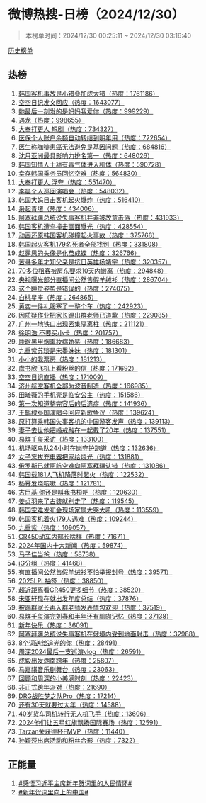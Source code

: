 <h1>
微博热搜-日榜（2024/12/30）
</h1>
<blockquote>
<p>
本榜单时间：2024/12/30 00:25:11 ~ 2024/12/30 03:16:40
</p>
</blockquote>
<p>
<a href="https://github.com/daifee/weibo-hot-search/tree/main/archives/daily">历史榜单</a>
</p>
<h2>
热榜
</h2>
<ol>

<li>
<a href="https://s.weibo.com/weibo?q=%23%E9%9F%A9%E5%9B%BD%E5%AE%A2%E6%9C%BA%E4%BA%8B%E6%95%85%E6%98%AF%E5%B0%8F%E9%94%99%E5%8F%A0%E5%8A%A0%E6%88%90%E5%A4%A7%E9%94%99%23" target="weibo">
韩国客机事故是小错叠加成大错（热度：1761186）
</a>
</li>

<li>
<a href="https://s.weibo.com/weibo?q=%23%E7%A9%BA%E7%A9%BA%E6%97%A5%E8%AE%B0%E5%8F%91%E6%96%87%E5%9B%9E%E5%BA%94%23" target="weibo">
空空日记发文回应（热度：1643077）
</a>
</li>

<li>
<a href="https://s.weibo.com/weibo?q=%23%E5%A5%B9%E6%9C%80%E5%90%8E%E4%B8%80%E5%88%BB%E5%8F%91%E7%9A%84%E6%98%AF%E5%A6%88%E5%A6%88%E6%88%91%E7%88%B1%E4%BD%A0%23" target="weibo">
她最后一刻发的是妈妈我爱你（热度：999229）
</a>
</li>

<li>
<a href="https://s.weibo.com/weibo?q=%23%E9%81%87%E9%BE%99%23" target="weibo">
遇龙（热度：998655）
</a>
</li>

<li>
<a href="https://s.weibo.com/weibo?q=%23%E5%A4%A7%E5%A5%89%E6%89%93%E6%9B%B4%E4%BA%BA%20%E7%9F%AD%E5%89%A7%23" target="weibo">
大奉打更人 短剧（热度：734327）
</a>
</li>

<li>
<a href="https://s.weibo.com/weibo?q=%23%E5%8C%BB%E4%BF%9D%E4%B8%AA%E4%BA%BA%E8%B4%A6%E6%88%B7%E4%BD%99%E9%A2%9D%E8%87%AA%E5%8A%A8%E8%BD%AC%E7%BB%93%E5%88%B0%E6%98%8E%E5%B9%B4%E7%94%A8%23" target="weibo">
医保个人账户余额自动转结到明年用（热度：722654）
</a>
</li>

<li>
<a href="https://s.weibo.com/weibo?q=%23%E5%8C%BB%E7%94%9F%E7%A7%B0%E5%92%96%E5%95%A1%E6%82%A3%E7%99%8C%E6%97%A0%E6%B3%95%E9%81%BF%E5%85%8D%E6%98%AF%E5%9F%BA%E5%9B%A0%E9%97%AE%E9%A2%98%23" target="weibo">
医生称咖啡患癌无法避免是基因问题（热度：684816）
</a>
</li>

<li>
<a href="https://s.weibo.com/weibo?q=%23%E6%B2%88%E6%9C%88%E4%BA%9A%E6%B4%B2%E6%9C%80%E5%85%B7%E5%BD%B1%E5%93%8D%E5%8A%9B%E6%8E%92%E5%90%8D%E7%AC%AC%E4%B8%80%23" target="weibo">
沈月亚洲最具影响力排名第一（热度：648026）
</a>
</li>

<li>
<a href="https://s.weibo.com/weibo?q=%23%E9%9F%A9%E5%9B%BD%E7%9F%A5%E6%83%85%E4%BA%BA%E5%A3%AB%E7%A7%B0%E6%9C%89%E6%AF%92%E6%B0%94%E4%BD%93%E8%BF%9B%E5%85%A5%E6%9C%BA%E4%BD%93%23" target="weibo">
韩国知情人士称有毒气体进入机体（热度：590728）
</a>
</li>

<li>
<a href="https://s.weibo.com/weibo?q=%23%E5%B9%B8%E5%AD%98%E9%9F%A9%E5%9B%BD%E4%B9%98%E5%8A%A1%E5%91%98%E5%9B%9E%E5%BF%86%E7%A9%BA%E9%9A%BE%23" target="weibo">
幸存韩国乘务员回忆空难（热度：564830）
</a>
</li>

<li>
<a href="https://s.weibo.com/weibo?q=%23%E5%A4%A7%E5%A5%89%E6%89%93%E6%9B%B4%E4%BA%BA%20%E6%B5%AE%E5%A4%B8%23" target="weibo">
大奉打更人 浮夸（热度：551470）
</a>
</li>

<li>
<a href="https://s.weibo.com/weibo?q=%23%E6%9D%8E%E6%99%A8%E4%B8%AA%E4%BA%BA%E5%B7%A1%E5%9B%9E%E6%BC%94%E5%94%B1%E4%BC%9A%23" target="weibo">
李晨个人巡回演唱会（热度：548032）
</a>
</li>

<li>
<a href="https://s.weibo.com/weibo?q=%23%E9%9F%A9%E5%9B%BD%E5%A4%A7%E5%A6%88%E7%9B%AE%E5%87%BB%E5%AE%A2%E6%9C%BA%E8%B5%B7%E7%81%AB%E7%88%86%E7%82%B8%23" target="weibo">
韩国大妈目击客机起火爆炸（热度：516410）
</a>
</li>

<li>
<a href="https://s.weibo.com/weibo?q=%23%E6%9E%AD%E8%B5%B7%E9%9D%92%E5%A3%A4%23" target="weibo">
枭起青壤（热度：434006）
</a>
</li>

<li>
<a href="https://s.weibo.com/weibo?q=%23%E9%98%BF%E5%A1%9E%E6%8B%9C%E7%96%86%E6%80%BB%E7%BB%9F%E8%AF%B4%E5%A4%B1%E4%BA%8B%E5%AE%A2%E6%9C%BA%E5%B9%B6%E9%9D%9E%E8%A2%AB%E6%95%85%E6%84%8F%E5%87%BB%E8%90%BD%23" target="weibo">
阿塞拜疆总统说失事客机并非被故意击落（热度：431933）
</a>
</li>

<li>
<a href="https://s.weibo.com/weibo?q=%23%E9%9F%A9%E5%9B%BD%E5%AE%A2%E6%9C%BA%E9%81%AD%E9%B8%9F%E6%92%9E%E5%87%BB%E7%94%BB%E9%9D%A2%E6%9B%9D%E5%85%89%23" target="weibo">
韩国客机遭鸟撞击画面曝光（热度：428554）
</a>
</li>

<li>
<a href="https://s.weibo.com/weibo?q=%23%E5%8A%A8%E7%94%BB%E8%BF%98%E5%8E%9F%E9%9F%A9%E5%9B%BD%E5%AE%A2%E6%9C%BA%E7%A2%B0%E6%92%9E%E8%B5%B7%E7%81%AB%E4%BA%8B%E6%95%85%23" target="weibo">
动画还原韩国客机碰撞起火事故（热度：375766）
</a>
</li>

<li>
<a href="https://s.weibo.com/weibo?q=%23%E9%9F%A9%E5%9B%BD%E8%B5%B7%E7%81%AB%E5%AE%A2%E6%9C%BA179%E5%90%8D%E6%AD%BB%E8%80%85%E5%85%A8%E9%83%A8%E6%89%BE%E5%88%B0%23" target="weibo">
韩国起火客机179名死者全部找到（热度：331808）
</a>
</li>

<li>
<a href="https://s.weibo.com/weibo?q=%23%E8%B5%B5%E9%9C%B2%E6%80%9D%E7%9A%84%E5%A4%B4%E5%83%8F%E6%98%AF%E5%8C%96%E8%8C%A7%E6%88%90%E8%9D%B6%23" target="weibo">
赵露思的头像是化茧成蝶（热度：326766）
</a>
</li>

<li>
<a href="https://s.weibo.com/weibo?q=%23%E8%8B%A6%E5%AF%BB%E5%A4%9A%E5%B9%B4%E6%89%8D%E7%9F%A5%E7%88%B6%E4%BA%B2%E6%98%AF%E6%8A%97%E6%97%A5%E8%8B%B1%E9%9B%84%E6%9D%A8%E9%9D%96%E5%AE%87%23" target="weibo">
苦寻多年才知父亲是抗日英雄杨靖宇（热度：320357）
</a>
</li>

<li>
<a href="https://s.weibo.com/weibo?q=%2370%E5%A4%9A%E4%BD%8D%E7%A7%9F%E5%AE%A2%E8%A2%AB%E6%88%BF%E4%B8%9C%E8%A6%81%E6%B1%8210%E5%A4%A9%E5%86%85%E6%90%AC%E7%A6%BB%23" target="weibo">
70多位租客被房东要求10天内搬离（热度：294848）
</a>
</li>

<li>
<a href="https://s.weibo.com/weibo?q=%23%E5%A4%AE%E8%A7%86%E6%9B%9D%E5%85%89%E9%83%A8%E5%88%86%E7%9B%B4%E6%92%AD%E9%97%B4%E5%85%AC%E7%84%B6%E5%94%AE%E5%81%87%E7%BE%8A%E7%BB%92%E8%A1%AB%23" target="weibo">
央视曝光部分直播间公然售假羊绒衫（热度：286704）
</a>
</li>

<li>
<a href="https://s.weibo.com/weibo?q=%23%E8%BF%99%E4%B8%AA%E7%9D%A1%E8%A7%89%E5%A7%BF%E5%8A%BF%E6%98%AF%E9%94%99%E8%AF%AF%E7%9A%84%23" target="weibo">
这个睡觉姿势是错误的（热度：274075）
</a>
</li>

<li>
<a href="https://s.weibo.com/weibo?q=%23%E7%99%BD%E6%A1%83%E6%98%9F%E5%BA%A7%23" target="weibo">
白桃星座（热度：264865）
</a>
</li>

<li>
<a href="https://s.weibo.com/weibo?q=%23%E9%BB%84%E5%A5%95%E4%B8%80%E4%BB%B6%E7%A4%BC%E6%9C%8D%E5%A1%9E%E4%BA%86%E4%B8%80%E6%95%B4%E4%B8%AA%E8%BD%A6%23" target="weibo">
黄奕一件礼服塞了一整个车（热度：242923）
</a>
</li>

<li>
<a href="https://s.weibo.com/weibo?q=%23%E5%9B%A0%E8%B4%A8%E7%96%91%E4%BD%9C%E4%B8%9A%E6%8A%8A%E5%AE%B6%E9%95%BF%E8%B8%A2%E5%87%BA%E7%BE%A4%E8%80%81%E5%B8%88%E5%B7%B2%E9%81%93%E6%AD%89%23" target="weibo">
因质疑作业把家长踢出群老师已道歉（热度：229085）
</a>
</li>

<li>
<a href="https://s.weibo.com/weibo?q=%23%E5%B9%BF%E5%B7%9E%E4%B8%80%E5%9C%B0%E9%93%81%E5%8F%A3%E5%87%BA%E7%8E%B0%E5%AF%86%E9%9B%86%E9%9A%94%E7%A6%BB%E6%9F%B1%23" target="weibo">
广州一地铁口出现密集隔离柱（热度：211121）
</a>
</li>

<li>
<a href="https://s.weibo.com/weibo?q=%23%E5%BE%90%E6%98%8E%E6%B5%A9%20%E4%B8%8D%E8%A6%81%E4%B9%B0%E5%B0%8F%E5%8D%A1%23" target="weibo">
徐明浩 不要买小卡（热度：201757）
</a>
</li>

<li>
<a href="https://s.weibo.com/weibo?q=%23%E9%B9%BF%E6%99%97%E9%BB%91%E7%94%B2%E7%83%9F%E7%86%8F%E5%A6%86%E7%97%85%E5%A8%87%E6%84%9F%23" target="weibo">
鹿晗黑甲烟熏妆病娇感（热度：186683）
</a>
</li>

<li>
<a href="https://s.weibo.com/weibo?q=%23%E4%B9%9D%E9%87%8D%E7%B4%AB%E8%8B%8F%E7%90%B0%E6%98%AF%E5%AE%8B%E5%A2%A8%E5%A6%B9%E5%A6%B9%23" target="weibo">
九重紫苏琰是宋墨妹妹（热度：181301）
</a>
</li>

<li>
<a href="https://s.weibo.com/weibo?q=%23%E5%B0%8F%E5%B0%8F%E7%9A%84%E6%88%91%E7%A5%A8%E6%88%BF%23" target="weibo">
小小的我票房（热度：181213）
</a>
</li>

<li>
<a href="https://s.weibo.com/weibo?q=%23%E8%99%9E%E4%B9%A6%E6%AC%A3%E9%A3%9E%E6%9C%BA%E4%B8%8A%E7%9C%8B%E7%B2%89%E4%B8%9D%E7%9A%84%E4%BF%A1%23" target="weibo">
虞书欣飞机上看粉丝的信（热度：171692）
</a>
</li>

<li>
<a href="https://s.weibo.com/weibo?q=%23%E7%A9%BA%E7%A9%BA%E6%97%A5%E8%AE%B0%E7%9B%B4%E6%92%AD%23" target="weibo">
空空日记直播（热度：171009）
</a>
</li>

<li>
<a href="https://s.weibo.com/weibo?q=%23%E6%B5%8E%E5%B7%9E%E8%88%AA%E7%A9%BA%E5%AE%A2%E6%9C%BA%E5%85%A8%E9%83%A8%E4%B8%BA%E6%B3%A2%E9%9F%B3%E5%88%B6%E9%80%A0%23" target="weibo">
济州航空客机全部为波音制造（热度：166985）
</a>
</li>

<li>
<a href="https://s.weibo.com/weibo?q=%23%E7%94%B0%E6%9B%A6%E8%96%87%E7%9A%84%E6%89%8B%E6%9C%BA%E5%A3%B3%E6%98%AF%E4%B8%B4%E5%AE%89%E5%85%AC%E4%B8%BB%23" target="weibo">
田曦薇的手机壳是临安公主（热度：151586）
</a>
</li>

<li>
<a href="https://s.weibo.com/weibo?q=%23%E7%AC%AC%E4%B8%80%E6%AC%A1%E7%9F%A5%E9%81%93%E6%95%B4%E5%AE%8C%E5%AE%B9%E5%90%8E%E7%9A%84%E5%90%8E%E9%81%97%E7%97%87%23" target="weibo">
第一次知道整完容后的后遗症（热度：141936）
</a>
</li>

<li>
<a href="https://s.weibo.com/weibo?q=%23%E7%8E%8B%E9%B9%A4%E6%A3%A3%E6%B3%B0%E5%9B%BD%E6%BC%94%E5%94%B1%E4%BC%9A%E5%9B%9E%E5%BA%94%E6%96%B0%E6%AD%8C%E4%BA%89%E8%AE%AE%23" target="weibo">
王鹤棣泰国演唱会回应新歌争议（热度：139624）
</a>
</li>

<li>
<a href="https://s.weibo.com/weibo?q=%23%E5%8E%9F%E6%89%93%E7%AE%97%E4%B9%98%E9%9F%A9%E5%9B%BD%E5%A4%B1%E4%BA%8B%E5%AE%A2%E6%9C%BA%E7%9A%84%E4%B8%AD%E5%9B%BD%E6%B8%B8%E5%AE%A2%E5%8F%91%E5%A3%B0%23" target="weibo">
原打算乘韩国失事客机的中国游客发声（热度：139113）
</a>
</li>

<li>
<a href="https://s.weibo.com/weibo?q=%23%E5%A6%BB%E5%AD%90%E5%8E%BB%E4%B8%96%E4%BB%96%E6%8A%8A%E5%A9%9A%E6%88%92%E8%9E%8D%E5%9C%A8%E4%B8%80%E8%B5%B7%E6%88%B4%E4%BA%8620%E5%B9%B4%23" target="weibo">
妻子去世他把婚戒融在一起戴了20年（热度：137551）
</a>
</li>

<li>
<a href="https://s.weibo.com/weibo?q=%23%E6%98%93%E7%83%8A%E5%8D%83%E7%8E%BA%E9%87%87%E8%AE%BF%23" target="weibo">
易烊千玺采访（热度：133100）
</a>
</li>

<li>
<a href="https://s.weibo.com/weibo?q=%23%E6%9C%BA%E5%9C%BA%E9%A9%B1%E9%B8%9F%E9%98%9F24%E5%B0%8F%E6%97%B6%E5%9C%A8%E5%B2%97%E5%AE%88%E6%8A%A4%E8%B7%91%E9%81%93%23" target="weibo">
机场驱鸟队24小时在岗守护跑道（热度：132636）
</a>
</li>

<li>
<a href="https://s.weibo.com/weibo?q=%23%E5%A5%B3%E5%AD%90%E5%BF%98%E6%8B%94%E5%85%85%E7%94%B5%E5%99%A8%E6%8A%8A%E5%AE%B6%E7%BB%99%E7%83%A7%E5%85%89%23" target="weibo">
女子忘拔充电器把家给烧光（热度：131881）
</a>
</li>

<li>
<a href="https://s.weibo.com/weibo?q=%23%E4%BF%84%E7%BD%97%E6%96%AF%E5%B7%B2%E5%B0%B1%E9%98%BF%E8%88%AA%E7%A9%BA%E9%9A%BE%E5%90%91%E9%98%BF%E5%A1%9E%E6%8B%9C%E7%96%86%E8%AE%A4%E9%94%99%23" target="weibo">
俄罗斯已就阿航空难向阿塞拜疆认错（热度：131086）
</a>
</li>

<li>
<a href="https://s.weibo.com/weibo?q=%23%E9%9F%A9%E5%9B%BD%E8%BD%BD181%E4%BA%BA%E9%A3%9E%E6%9C%BA%E9%99%8D%E8%90%BD%E6%97%B6%E8%B5%B7%E7%81%AB%23" target="weibo">
韩国载181人飞机降落时起火（热度：122532）
</a>
</li>

<li>
<a href="https://s.weibo.com/weibo?q=%23%E6%9D%A8%E5%B9%82%E5%8F%91%E7%83%A7%E5%92%B3%E5%97%BD%23" target="weibo">
杨幂发烧咳嗽（热度：121781）
</a>
</li>

<li>
<a href="https://s.weibo.com/weibo?q=%23%E5%8F%A4%E5%B7%A8%E5%9F%BA%20%E4%BD%A0%E8%BF%98%E6%98%AF%E5%8F%AB%E6%88%91%E4%B9%A6%E6%A1%93%E5%90%A7%23" target="weibo">
古巨基 你还是叫我书桓吧（热度：120630）
</a>
</li>

<li>
<a href="https://s.weibo.com/weibo?q=%23%E5%A7%9C%E8%B4%9E%E7%BE%BD%E6%9D%A5%E4%BA%86%E5%8F%A4%E8%A3%85%E5%B0%B1%E5%88%AB%E8%B5%B0%E4%BA%86%23" target="weibo">
姜贞羽来了古装就别走了（热度：119545）
</a>
</li>

<li>
<a href="https://s.weibo.com/weibo?q=%23%E9%9F%A9%E5%9B%BD%E7%A9%BA%E9%9A%BE%E5%8F%91%E5%B8%83%E4%BC%9A%E7%8E%B0%E5%9C%BA%E5%AE%B6%E5%B1%9E%E5%A4%A7%E5%93%AD%E5%A4%A7%E5%90%BC%23" target="weibo">
韩国空难发布会现场家属大哭大吼（热度：113559）
</a>
</li>

<li>
<a href="https://s.weibo.com/weibo?q=%23%E9%9F%A9%E5%9B%BD%E5%AE%A2%E6%9C%BA%E7%9D%80%E7%81%AB179%E4%BA%BA%E9%81%87%E9%9A%BE%23" target="weibo">
韩国客机着火179人遇难（热度：109244）
</a>
</li>

<li>
<a href="https://s.weibo.com/weibo?q=%23%E4%B9%9D%E9%87%8D%E7%B4%AB%23" target="weibo">
九重紫（热度：109057）
</a>
</li>

<li>
<a href="https://s.weibo.com/weibo?q=%23CR450%E5%8A%A8%E8%BD%A6%E5%86%85%E9%83%A8%E9%95%BF%E5%95%A5%E6%A0%B7%23" target="weibo">
CR450动车内部长啥样（热度：71671）
</a>
</li>

<li>
<a href="https://s.weibo.com/weibo?q=%232024%E5%B9%B4%E5%9B%BD%E5%86%85%E5%8D%81%E5%A4%A7%E6%96%B0%E9%97%BB%23" target="weibo">
2024年国内十大新闻（热度：59874）
</a>
</li>

<li>
<a href="https://s.weibo.com/weibo?q=%23%E9%A9%AC%E5%AD%90%E4%BD%B3%E5%BD%93%E7%88%B8%23" target="weibo">
马子佳当爸（热度：58738）
</a>
</li>

<li>
<a href="https://s.weibo.com/weibo?q=%23iG%E5%88%86%E7%BB%84%23" target="weibo">
iG分组（热度：41468）
</a>
</li>

<li>
<a href="https://s.weibo.com/weibo?q=%23%E6%9C%89%E7%9B%B4%E6%92%AD%E9%97%B4%E5%85%AC%E7%84%B6%E5%94%AE%E5%81%87%E7%BE%8A%E7%BB%92%E8%A1%AB%E4%B8%8D%E6%80%95%E4%B8%BE%E6%8A%A5%E5%B0%81%E5%8F%B7%23" target="weibo">
有直播间公然售假羊绒衫不怕举报封号（热度：39571）
</a>
</li>

<li>
<a href="https://s.weibo.com/weibo?q=%232025LPL%E6%8A%BD%E7%AD%BE%23" target="weibo">
2025LPL抽签（热度：38850）
</a>
</li>

<li>
<a href="https://s.weibo.com/weibo?q=%23%E8%B6%85%E8%BF%91%E8%B7%9D%E7%A6%BB%E7%9C%8BCR450%E6%9B%B4%E5%A4%9A%E7%BB%86%E8%8A%82%23" target="weibo">
超近距离看CR450更多细节（热度：38520）
</a>
</li>

<li>
<a href="https://s.weibo.com/weibo?q=%23%E5%AE%8B%E4%BA%9A%E8%BD%A9%E7%8E%B0%E5%9C%A8%E5%B0%B1%E5%87%BA%E5%8F%91%E5%B9%B4%E5%BA%A6%E6%80%BB%E7%BB%93%23" target="weibo">
宋亚轩现在就出发年度总结（热度：37876）
</a>
</li>

<li>
<a href="https://s.weibo.com/weibo?q=%23%E8%A2%AB%E8%B8%A2%E7%BE%A4%E5%AE%B6%E9%95%BF%E5%86%8D%E5%85%A5%E7%BE%A4%E8%80%81%E5%B8%88%E5%8F%91%E8%A1%A8%E6%83%85%E5%8C%85%E6%AC%A2%E8%BF%8E%23" target="weibo">
被踢群家长再入群老师发表情包欢迎（热度：37519）
</a>
</li>

<li>
<a href="https://s.weibo.com/weibo?q=%23%E6%98%93%E7%83%8A%E5%8D%83%E7%8E%BA%E6%BC%94%E5%AE%8C%E5%88%98%E6%98%A5%E5%92%8C%E5%8D%8A%E5%B9%B4%E8%BF%98%E6%9C%89%E8%82%8C%E8%82%89%E8%AE%B0%E5%BF%86%23" target="weibo">
易烊千玺演完刘春和半年还有肌肉记忆（热度：37138）
</a>
</li>

<li>
<a href="https://s.weibo.com/weibo?q=%23%E6%96%B0%E5%B9%B4%E5%BF%AB%E4%B9%90%23" target="weibo">
新年快乐（热度：36091）
</a>
</li>

<li>
<a href="https://s.weibo.com/weibo?q=%23%E9%98%BF%E5%A1%9E%E6%8B%9C%E7%96%86%E6%80%BB%E7%BB%9F%E8%AF%B4%E5%A4%B1%E4%BA%8B%E5%AE%A2%E6%9C%BA%E5%9C%A8%E4%BF%84%E5%A2%83%E5%86%85%E5%8F%97%E5%88%B0%E5%9C%B0%E9%9D%A2%E5%B0%84%E5%87%BB%23" target="weibo">
阿塞拜疆总统说失事客机在俄境内受到地面射击（热度：32988）
</a>
</li>

<li>
<a href="https://s.weibo.com/weibo?q=%238%E4%B8%AA%E8%AF%8D%E9%80%81%E7%BB%99%E8%BF%BD%E5%85%89%E7%9A%84%E4%BD%A0%23" target="weibo">
8个词送给追光的你（热度：28491）
</a>
</li>

<li>
<a href="https://s.weibo.com/weibo?q=%23%E5%91%A8%E6%B7%B12024%E6%9C%80%E5%90%8E%E4%B8%80%E6%94%AF%E5%B7%A1%E6%BC%94vlog%23" target="weibo">
周深2024最后一支巡演vlog（热度：26591）
</a>
</li>

<li>
<a href="https://s.weibo.com/weibo?q=%23%E6%88%90%E6%AF%85%E5%87%BA%E5%8F%91%E6%B9%96%E5%8D%97%E8%B7%A8%E5%B9%B4%23" target="weibo">
成毅出发湖南跨年（热度：25807）
</a>
</li>

<li>
<a href="https://s.weibo.com/weibo?q=%23%E9%A9%AC%E5%98%89%E7%A5%BA%E9%9F%B3%E4%B9%90%E5%89%A7%E8%88%9E%E5%8F%B0%23" target="weibo">
马嘉祺音乐剧舞台（热度：23063）
</a>
</li>

<li>
<a href="https://s.weibo.com/weibo?q=%23%E5%9B%9E%E9%A1%BE%E5%92%8C%E5%91%A8%E6%B7%B1%E7%9A%84%E5%B0%8F%E7%BE%8E%E6%BB%A1%E6%97%B6%E5%88%BB%23" target="weibo">
回顾和周深的小美满时刻（热度：22423）
</a>
</li>

<li>
<a href="https://s.weibo.com/weibo?q=%23%E9%9D%9E%E6%AD%A3%E5%BC%8F%E8%B7%A8%E5%B9%B4%E6%B4%BE%E5%AF%B9%23" target="weibo">
非正式跨年派对（热度：21690）
</a>
</li>

<li>
<a href="https://s.weibo.com/weibo?q=%23DRG%E6%88%98%E8%83%9C%E6%A2%A6%E4%B9%8B%E9%98%9FPro%23" target="weibo">
DRG战胜梦之队Pro（热度：17214）
</a>
</li>

<li>
<a href="https://s.weibo.com/weibo?q=%23%E8%BF%98%E6%9C%8930%E5%A4%A9%E5%B0%B1%E8%A6%81%E8%BF%87%E5%A4%A7%E5%B9%B4%23" target="weibo">
还有30天就要过大年（热度：14588）
</a>
</li>

<li>
<a href="https://s.weibo.com/weibo?q=%2340%E5%B2%81%E8%B4%A7%E8%BD%A6%E5%8F%B8%E6%9C%BA%E8%BD%AC%E8%A1%8C%E6%97%A0%E4%BA%BA%E6%9C%BA%E9%A3%9E%E6%89%8B%23" target="weibo">
40岁货车司机转行无人机飞手（热度：13606）
</a>
</li>

<li>
<a href="https://s.weibo.com/weibo?q=%232024%E4%BB%96%E4%BB%AC%E8%AE%A9%E4%BA%94%E6%98%9F%E7%BA%A2%E6%97%97%E9%A3%98%E6%89%AC%E5%9B%BD%E9%99%85%E8%B5%9B%E5%9C%BA%23" target="weibo">
2024他们让五星红旗飘扬国际赛场（热度：12591）
</a>
</li>

<li>
<a href="https://s.weibo.com/weibo?q=%23Tarzan%E8%8D%A3%E8%8E%B7%E5%BE%B7%E6%9D%AFFMVP%23" target="weibo">
Tarzan荣获德杯FMVP（热度：11440）
</a>
</li>

<li>
<a href="https://s.weibo.com/weibo?q=%23%E5%AD%99%E9%A2%96%E8%8E%8E%E5%87%BA%E5%B8%AD%E6%B4%BB%E5%8A%A8%E5%92%8C%E7%B2%89%E4%B8%9D%E5%90%88%E5%BD%B1%23" target="weibo">
孙颖莎出席活动和粉丝合影（热度：7322）
</a>
</li>

</ol>
<h2>
正能量
</h2>
<ol>

<li>
<a href="https://s.weibo.com/weibo?q=%23%23%E6%84%9F%E6%82%9F%E4%B9%A0%E8%BF%91%E5%B9%B3%E4%B8%BB%E5%B8%AD%E6%96%B0%E5%B9%B4%E8%B4%BA%E8%AF%8D%E9%87%8C%E7%9A%84%E4%BA%BA%E6%B0%91%E6%83%85%E6%80%80%23%23" target="weibo">
#感悟习近平主席新年贺词里的人民情怀#
</a>
</li>

<li>
<a href="https://s.weibo.com/weibo?q=%23%23%E6%96%B0%E5%B9%B4%E8%B4%BA%E8%AF%8D%E9%87%8C%E5%90%91%E4%B8%8A%E7%9A%84%E4%B8%AD%E5%9B%BD%23%23" target="weibo">
#新年贺词里向上的中国#
</a>
</li>

</ol>